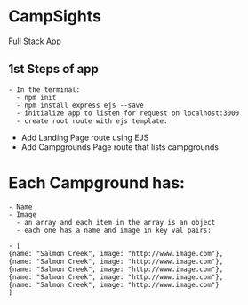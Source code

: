 # CampSights
Full Stack App


## 1st Steps of app

    - In the terminal:
      - npm init
      - npm install express ejs --save
      - initialize app to listen for request on localhost:3000
      - create root route with ejs template:

- Add Landing Page route using EJS
- Add Campgrounds Page route that lists campgrounds

# Each Campground has:
    - Name
    - Image
      - an array and each item in the array is an object
      - each one has a name and image in key val pairs:

    - [
    {name: "Salmon Creek", image: "http://www.image.com"},
    {name: "Salmon Creek", image: "http://www.image.com"},
    {name: "Salmon Creek", image: "http://www.image.com"},
    {name: "Salmon Creek", image: "http://www.image.com"},
    {name: "Salmon Creek", image: "http://www.image.com"}
    ]
